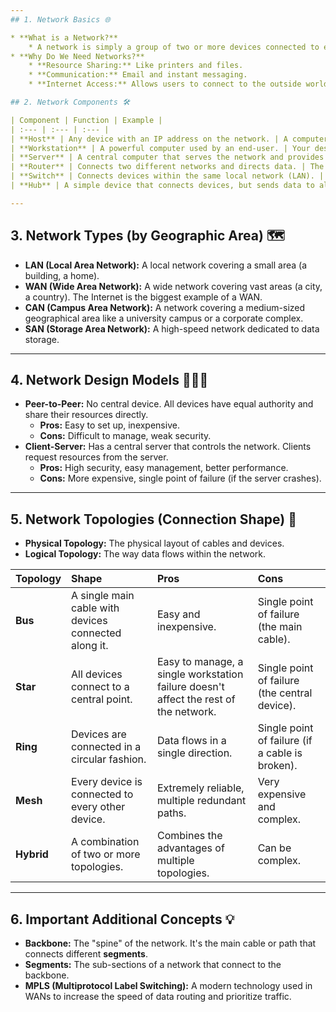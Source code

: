```yaml
---
## 1. Network Basics 🌐

* **What is a Network?**
    * A network is simply a group of two or more devices connected to each other to share data and resources.
* **Why Do We Need Networks?**
    * **Resource Sharing:** Like printers and files.
    * **Communication:** Email and instant messaging.
    * **Internet Access:** Allows users to connect to the outside world.

## 2. Network Components 🛠️

| Component | Function | Example |
| :--- | :--- | :--- |
| **Host** | Any device with an IP address on the network. | A computer, network printer, or phone. |
| **Workstation** | A powerful computer used by an end-user. | Your desktop computer at the office. |
| **Server** | A central computer that serves the network and provides resources. | File Server, Print Server, Web Server. |
| **Router** | Connects two different networks and directs data. | The router in your home. |
| **Switch** | Connects devices within the same local network (LAN). | The device that links computers in an office. |
| **Hub** | A simple device that connects devices, but sends data to all connected devices. | An outdated device, no longer in common use. |

---
```


## 3. Network Types (by Geographic Area) 🗺️

* **LAN (Local Area Network):** A local network covering a small area (a building, a home).
* **WAN (Wide Area Network):** A wide network covering vast areas (a city, a country). The Internet is the biggest example of a WAN.
* **CAN (Campus Area Network):** A network covering a medium-sized geographical area like a university campus or a corporate complex.
* **SAN (Storage Area Network):** A high-speed network dedicated to data storage.

---

## 4. Network Design Models 🧑‍🤝‍🧑

* **Peer-to-Peer:** No central device. All devices have equal authority and share their resources directly.
    * **Pros:** Easy to set up, inexpensive.
    * **Cons:** Difficult to manage, weak security.
* **Client-Server:** Has a central server that controls the network. Clients request resources from the server.
    * **Pros:** High security, easy management, better performance.
    * **Cons:** More expensive, single point of failure (if the server crashes).

---

## 5. Network Topologies (Connection Shape) 🔗

* **Physical Topology:** The physical layout of cables and devices.
* **Logical Topology:** The way data flows within the network.

| Topology | Shape | Pros | Cons |
| :--- | :--- | :--- | :--- |
| **Bus** | A single main cable with devices connected along it. | Easy and inexpensive. | Single point of failure (the main cable). |
| **Star** | All devices connect to a central point. | Easy to manage, a single workstation failure doesn't affect the rest of the network. | Single point of failure (the central device). |
| **Ring** | Devices are connected in a circular fashion. | Data flows in a single direction. | Single point of failure (if a cable is broken). |
| **Mesh** | Every device is connected to every other device. | Extremely reliable, multiple redundant paths. | Very expensive and complex. |
| **Hybrid** | A combination of two or more topologies. | Combines the advantages of multiple topologies. | Can be complex. |

---

## 6. Important Additional Concepts 💡

* **Backbone:** The "spine" of the network. It's the main cable or path that connects different **segments**.
* **Segments:** The sub-sections of a network that connect to the backbone.
* **MPLS (Multiprotocol Label Switching):** A modern technology used in WANs to increase the speed of data routing and prioritize traffic.

